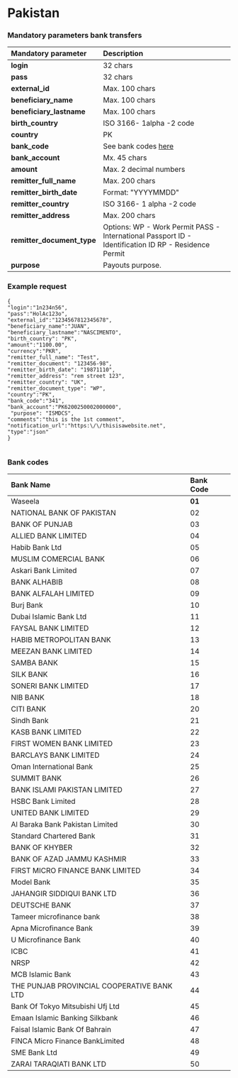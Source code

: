 # Pakistan

### Mandatory parameters bank transfers 

| **Mandatory parameter** | **Description** |
| :--- | :--- |
| **login** | 32 chars |
| **pass** | 32 chars |
| **external\_id** | Max. 100 chars |
| **beneficiary\_name** | Max. 100 chars |
| **beneficiary\_lastname** | Max. 100 chars |
| **birth\_country** | ISO 3166- 1alpha -2 code |
| **country** | PK |
| **bank\_code** | See bank codes [here](pakistan.md#bank-codes) |
| **bank\_account** | Mx. 45 chars |
| **amount** | Max. 2 decimal numbers |
| **remitter\_full\_name** | Max. 200 chars |
| **remitter\_birth\_date** | Format: "YYYYMMDD" |
| **remitter\_country** | ISO 3166- 1 alpha -2 code |
| **remitter\_address** | Max. 200 chars |
| **remitter\_document\_type** | Options: WP - Work Permit PASS - International Passport ID - Identification ID RP - Residence Permit |
| **purpose** | Payouts purpose.  |

### Example request

```text
{
"login":"1n234n56",
"pass":"HolAc123o",
"external_id":"1234567812345678",
"beneficiary_name":"JUAN",
"beneficiary_lastname":"NASCIMENTO",
"birth_country": "PK",
"amount":"1100.00",
"currency":"PKR",
"remitter_full_name": "Test",
"remitter_document": "123456-98",
"remitter_birth_date": "19871110",
"remitter_address": "rem street 123",
"remitter_country": "UK",
"remitter_document_type": "WP",
"country":"PK",
"bank_code":"341",
"bank_account":"PK6200250002000000",
 "purpose": "ISMDCS",
"comments":"this is the 1st comment",
"notification_url":"https:\/\/thisisawebsite.net",
"type":"json"
}


```

### **Bank codes**

| Bank Name | Bank Code |
| :--- | :--- |
| Waseela | **01** |
| NATIONAL BANK OF PAKISTAN | 02 |
|  BANK OF PUNJAB | 03 |
| ALLIED BANK LIMITED | 04 |
| Habib Bank Ltd | 05 |
| MUSLIM COMERCIAL BANK  | 06 |
| Askari Bank Limited | 07 |
|  BANK ALHABIB | 08 |
| BANK ALFALAH LIMITED | 09 |
| Burj Bank | 10 |
| Dubai Islamic Bank Ltd  | 11 |
| FAYSAL BANK LIMITED | 12 |
| HABIB METROPOLITAN BANK | 13 |
| MEEZAN BANK LIMITED | 14 |
| SAMBA BANK | 15 |
| SILK BANK  | 16 |
| SONERI BANK LIMITED | 17 |
| NIB BANK  | 18 |
| CITI BANK  | 20 |
| Sindh Bank | 21 |
| KASB BANK LIMITED | 22 |
| FIRST WOMEN BANK LIMITED | 23 |
| BARCLAYS BANK LIMITED  | 24 |
| Oman International Bank | 25 |
| SUMMIT BANK  | 26 |
| BANK ISLAMI PAKISTAN LIMITED | 27 |
| HSBC Bank Limited | 28 |
| UNITED BANK LIMITED | 29 |
| Al Baraka Bank Pakistan Limited | 30 |
| Standard Chartered Bank | 31 |
| BANK OF KHYBER | 32 |
| BANK OF AZAD  JAMMU KASHMIR | 33 |
| FIRST MICRO FINANCE BANK LIMITED | 34 |
| Model Bank | 35 |
| JAHANGIR SIDDIQUI BANK LTD  | 36 |
| DEUTSCHE BANK  | 37 |
| Tameer microfinance bank | 38 |
| Apna Microfinance Bank | 39 |
| U Microfinance Bank | 40 |
| ICBC  | 41 |
| NRSP | 42 |
| MCB Islamic Bank | 43 |
| THE PUNJAB PROVINCIAL COOPERATIVE BANK LTD  | 44 |
| Bank Of Tokyo Mitsubishi Ufj Ltd | 45 |
| Emaan Islamic Banking Silkbank  | 46 |
| Faisal Islamic Bank Of Bahrain | 47 |
| FINCA Micro Finance BankLimited | 48 |
| SME Bank Ltd | 49 |
| ZARAI TARAQIATI BANK LTD | 50 |

